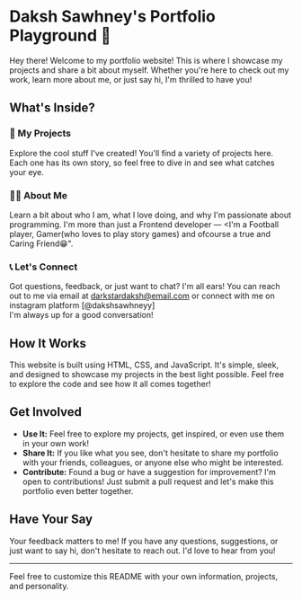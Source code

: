 # Daksh Sawhney's Portfolio Playground 🚀

Hey there! Welcome to my portfolio website! This is where I showcase my projects and share a bit about myself. Whether you're here to check out my work, learn more about me, or just say hi, I'm thrilled to have you!

## What's Inside?

### 🌟 My Projects
Explore the cool stuff I've created! You'll find a variety of projects here. Each one has its own story, so feel free to dive in and see what catches your eye.

### 🧑‍💼 About Me
Learn a bit about who I am, what I love doing, and why I'm passionate about programming. I'm more than just a Frontend developer — <I'm a Football player, Gamer(who loves to play story games) and ofcourse a true and Caring Friend😁".

### 📞 Let's Connect
Got questions, feedback, or just want to chat? I'm all ears! You can reach out to me via email at  darkstardaksh@email.com  or connect with me on <br>instagram platform [@dakshsawhneyy]<br/> I'm always up for a good conversation!

## How It Works

This website is built using HTML, CSS, and JavaScript. It's simple, sleek, and designed to showcase my projects in the best light possible. Feel free to explore the code and see how it all comes together!

## Get Involved

- **Use It:** Feel free to explore my projects, get inspired, or even use them in your own work!
- **Share It:** If you like what you see, don't hesitate to share my portfolio with your friends, colleagues, or anyone else who might be interested.
- **Contribute:** Found a bug or have a suggestion for improvement? I'm open to contributions! Just submit a pull request and let's make this portfolio even better together.

## Have Your Say

Your feedback matters to me! If you have any questions, suggestions, or just want to say hi, don't hesitate to reach out. I'd love to hear from you!

---

Feel free to customize this README with your own information, projects, and personality.
